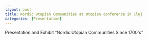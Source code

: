 ```yaml
--- 
layout: post 
title: Nordic Utopian Communities at Utopian conference in Cluj 
categories: [Presentation]
---
```

Presentation and Exhibit “Nordic Utopian Communities Since 1700's"
